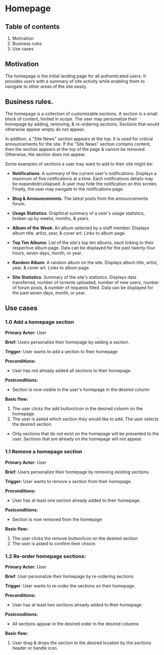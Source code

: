 # Homepage

## Table of contents

1. Motivation
2. Business rules
3. Use cases

## Motivation

The homepage is the initial landing page for all authenticated users. It provides users with a summary of site activity while enabling them to navigate to other areas of the site easily.

## Business rules.

The homepage is a collection of customizable sections. A section is a small block of content, limited in scope. The user may personalize their homepage by adding, removing, & re-ordering sections. Sections that would otherwise appear empty do not appear.

In addition, a "Site News" section appears at the top. It is used for critical announcements for the site. If the "Site News" section contains content, then the section appears at the top of the page & cannot be removed. Otherwise, the section does not appear.

Some examples of sections a user may want to add to their site might be:

* **Notifications**: A summary of the current user's notifications. Displays a maximum of five notifications at a time. Each notifications details may be expanded/collapsed. A user may hide the notification on this screen. Finally, the user may navigate to the notifications page.

* **Blog & Announcements**: The latest posts from the announcements forum.

* **Usage Statistics**: Graphical summary of a user's usage statistics, broken up by weeks, months, & years.

* **Album of the Week**: An album selected by a staff member. Displays album title, artist, year, & cover art. Links to album page.

* **Top Ten Albums**: List of the site's top ten albums, each linking to their respective album page. Data can be displayed for the past twenty-four hours, seven days, month, or year.

* **Random Album**: A random album on the site. Displays album title, artist, year, & cover art. Links to album page.

* **Site Statistics**: Summary of the site's statistics. Displays data transferred, number of torrents uploaded, number of new users, number of forum posts, & number of requests filled. Data can be displayed for the past seven days, month, or year.

## Use cases

### 1.0 Add a homepage section

**Primary Actor:** User

**Brief:** Users personalize their homepage by adding a section.

**Trigger:** User wants to add a section to their homepage

**Preconditions:**

* User has not already added all sections to their homepage.

**Postconditions:**

* Section is now visible in the user's homepage in the desired column

**Basic flow:**

1. The user clicks the add button/icon in the desired column on the homepage.
2. The user is asked which section they would like to add. The user selects the desired section.
  * Only sections that do not exist on the homepage will be presented to the user. Sections that are already on the homepage will not appear.

### 1.1 Remove a homepage section

**Primary Actor:** User

**Brief:** Users personalize their homepage by removing existing sections.

**Trigger:** User wants to remove a section from their homepage.

**Preconditions:**

* User has at least one section already added to their homepage.

**Postconditions:**

 * Section is now removed from the homepage

**Basic flow:**

1. The user clicks the remove button/icon on the desired section
2. The user is asked to confirm their choice.

### 1.2 Re-order homepage sections:

**Primary Actor:** User

**Brief**: User personalize their homepage by re-ordering sections

**Trigger**: User wants to re-order the sections on their homepage.

**Preconditions:**

* User has at least two sections already added to their homepage.

**Postconditions:**

* All sections appear in the desired order in the desired columns

**Basic flow:**

1. User drag & drops the section to the desired location by the sections header or handle icon.
